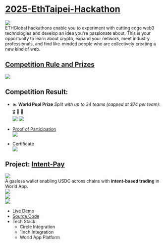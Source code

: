 # [2025-EthTaipei-Hackathon](https://ethglobal.com/events/taipei)

![](https://github.com/D50000/2025-EthTaipei-Hackathon/blob/main/archive/ethTaipeiLogo.jpg)  
ETHGlobal hackathons enable you to experiment with cutting edge web3 technologies and develop an idea you're passionate about. This is your opportunity to learn about crypto, expand your network, meet industry professionals, and find like-minded people who are collectively creating a new kind of web.

## [Competition Rule and Prizes](https://ethglobal.com/events/taipei/prizes)

![](https://github.com/D50000/2025-EthTaipei-Hackathon/blob/main/archive/prizes.jpg)

## Competition Result:

- 🏊 **World Pool Prize**
  _Split with up to 34 teams (capped at $74 per team)_: 🎖️ 🏅 👏  
  ![](https://github.com/D50000/2025-EthTaipei-Hackathon/blob/main/archive/result.jpg)
  ![](https://github.com/D50000/2025-EthTaipei-Hackathon/blob/main/archive/result2.jpg)

- [Proof of Participation](https://collectors.poap.xyz/token/7339904)  
  ![](https://github.com/D50000/2025-EthTaipei-Hackathon/blob/main/archive/poap.jpg)

- Certificate  
  ![](https://github.com/D50000/2025-EthTaipei-Hackathon/blob/main/archive/certificate.jpg)

## Project: [Intent-Pay](https://ethglobal.com/showcase/intent-pay-bgxdh)

![](https://github.com/D50000/2025-EthTaipei-Hackathon/blob/main/archive/logo.jpg)  
A gasless wallet enabling USDC across chains with **intent-based trading** in World App.  
![](https://github.com/D50000/2025-EthTaipei-Hackathon/blob/main/archive/demo1.jpg)  
![](https://github.com/D50000/2025-EthTaipei-Hackathon/blob/main/archive/demo2.jpg)  
![](https://github.com/D50000/2025-EthTaipei-Hackathon/blob/main/archive/demo3.jpg)

- [Live Demo](https://intent-pay.vercel.app/)
- [Source Code](https://github.com/IntentPay/intent-pay)
- Tech Stack:
  - Circle Integration
  - 1inch Integration
  - World App Platform
